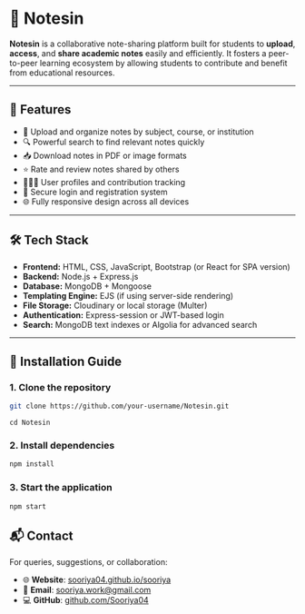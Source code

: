 # 📘 Notesin

**Notesin** is a collaborative note-sharing platform built for students to **upload**, **access**, and **share academic notes** easily and efficiently. It fosters a peer-to-peer learning ecosystem by allowing students to contribute and benefit from educational resources.

---

## 🚀 Features

- 📂 Upload and organize notes by subject, course, or institution  
- 🔍 Powerful search to find relevant notes quickly  
- 📥 Download notes in PDF or image formats  
- ⭐ Rate and review notes shared by others  
- 🧑‍🤝‍🧑 User profiles and contribution tracking  
- 🔐 Secure login and registration system  
- 🌐 Fully responsive design across all devices

---

## 🛠️ Tech Stack

- **Frontend:** HTML, CSS, JavaScript, Bootstrap (or React for SPA version)  
- **Backend:** Node.js + Express.js  
- **Database:** MongoDB + Mongoose  
- **Templating Engine:** EJS (if using server-side rendering)  
- **File Storage:** Cloudinary or local storage (Multer)  
- **Authentication:** Express-session or JWT-based login  
- **Search:** MongoDB text indexes or Algolia for advanced search

---

## 🔧 Installation Guide

### 1. Clone the repository
```bash
git clone https://github.com/your-username/Notesin.git
```
```
cd Notesin
```
### 2. Install dependencies
````bash
npm install
````
### 3. Start the application
```bash
npm start
```

## 📬 Contact

For queries, suggestions, or collaboration:

- 🌐 **Website**: [sooriya04.github.io/sooriya](https://sooriya04.github.io/sooriya/)
- 📧 **Email**: [sooriya.work@gmail.com](mailto:sooriya.work@gmail.com)
- 💻 **GitHub**: [github.com/Sooriya04](https://github.com/Sooriya04)
